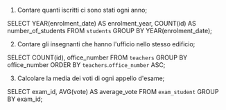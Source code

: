 1. Contare quanti iscritti ci sono stati ogni anno;

SELECT YEAR(enrolment_date) AS enrolment_year, COUNT(id) AS number_of_students FROM `students` GROUP BY YEAR(enrolment_date);

2. Contare gli insegnanti che hanno l'ufficio nello stesso edificio;

SELECT COUNT(id), office_number FROM `teachers` GROUP BY office_number ORDER BY `teachers`.`office_number` ASC;

3. Calcolare la media dei voti di ogni appello d'esame;

SELECT exam_id, AVG(vote) AS average_vote FROM `exam_student` GROUP BY exam_id;
